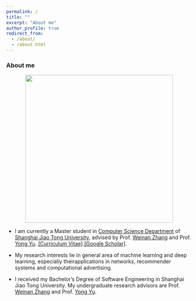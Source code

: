 ```yaml
---
permalink: /
title: ""
excerpt: "About me"
author_profile: true
redirect_from: 
  - /about/
  - /about.html
---
```


### About me
<div align=center><img src="/images/avatar.jpg" alt="" style="width:400px;"/></div>

- I am currently a Master student in [Computer Science Department](http://www.cs.sjtu.edu.cn/en/) of [Shanghai Jiao Tong University](http://en.sjtu.edu.cn), advised by Prof. [Weinan Zhang](www.wnzhang.net) and Prof. [Yong Yu](http://apex.sjtu.edu.cn/members/yyu). [\[Curriculum Vitae\]](/files/CV.pdf).[\[Google Scholar\]](https://scholar.google.com/citations?user=JPBGjOYAAAAJ&hl=zh-CN).

- My research interests lie in general area of machine learning and deep learning, especially theirapplications in networks, recommender systems and computational advertising.

- I received my Bachelor’s Degree of Software Engineering in Shanghai Jiao Tong University. My undergraduate research advisors are Prof. [Weinan Zhang](www.wnzhang.net) and Prof. [Yong Yu](http://apex.sjtu.edu.cn/members/yyu).